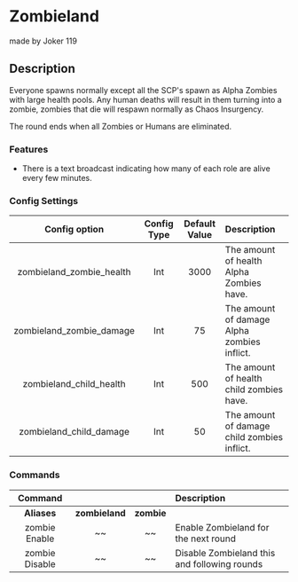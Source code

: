 Zombieland
======
made by Joker 119
## Description
Everyone spawns normally except all the SCP's spawn as Alpha Zombies with large health pools. 
Any human deaths will result in them turning into a zombie, zombies that die will respawn normally as Chaos Insurgency.

The round ends when all Zombies or Humans are eliminated.

### Features
 - There is a text broadcast indicating how many of each role are alive every few minutes.

### Config Settings
Config option | Config Type | Default Value | Description
:---: | :---: | :---: | :------
zombieland_zombie_health | Int | 3000 | The amount of health Alpha Zombies have.
zombieland_zombie_damage | Int | 75 | The amount of damage Alpha zombies inflict.
zombieland_child_health | Int | 500 | The amount of health child zombies have.
zombieland_child_damage | Int | 50 | The amount of damage child zombies inflict.

### Commands
  Command |  |  | Description
:---: | :---: | :---: | :------
**Aliases** | **zombieland** | **zombie**
zombie Enable | ~~ | ~~ | Enable Zombieland for the next round
zombie Disable | ~~ | ~~ | Disable Zombieland this and following rounds

